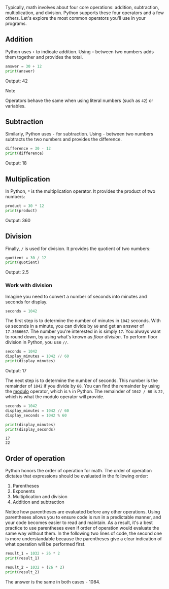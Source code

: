 Typically, math involves about four core operations: addition, subtraction, multiplication, and division. Python supports these four operators and a few others. Let's explore the most common operators you'll use in your programs.

## Addition

Python uses `+` to indicate addition. Using `+` between two numbers adds them together and provides the total.

```python
answer = 30 + 12
print(answer)
```

Output: 42

> [!NOTE]
> Operators behave the same when using literal numbers (such as `42`) or variables.

## Subtraction

Similarly, Python uses `-` for subtraction. Using `-` between two numbers subtracts the two numbers and provides the difference.

```python
difference = 30 - 12
print(difference)
```

Output: 18

## Multiplication

In Python, `*` is the multiplication operator. It provides the product of two numbers:

```python
product = 30 * 12
print(product)
```

Output: 360

## Division

Finally, `/` is used for division. It provides the quotient of two numbers:

```python
quotient = 30 / 12
print(quotient)
```
Output: 2.5

### Work with division

Imagine you need to convert a number of seconds into minutes and seconds for display.

```python
seconds = 1042
```

The first step is to determine the number of minutes in `1042` seconds. With `60` seconds in a minute, you can divide by `60` and get an answer of `17.3666667`. The number you're interested in is simply `17`. You always want to round down, by using what's known as *floor division*. To perform floor division in Python, you use `//`.

```python
seconds = 1042
display_minutes = 1042 // 60
print(display_minutes)
```

Output: 17

The next step is to determine the number of seconds. This number is the remainder of `1042` if you divide by `60`. You can find the remainder by using the [modulo](https://en.wikipedia.org/wiki/Modulo_operation) operator, which is `%` in Python. The remainder of `1042 / 60` is `22`, which is what the modulo operator will provide.

```python
seconds = 1042
display_minutes = 1042 // 60
display_seconds = 1042 % 60

print(display_minutes)
print(display_seconds)
```

```Output
17
22
```

## Order of operation

Python honors the order of operation for math. The order of operation dictates that expressions should be evaluated in the following order:

1. Parentheses
1. Exponents
1. Multiplication and division
1. Addition and subtraction

Notice how parentheses are evaluated before any other operations. Using parentheses allows you to ensure code is run in a predictable manner, and your code becomes easier to read and maintain. As a result, it's a best practice to use parentheses even if order of operation would evaluate the same way without them. In the following two lines of code, the second one is more understandable because the parentheses give a clear indication of what operation will be performed first.

```python
result_1 = 1032 + 26 * 2
print(result_1)
```

```python
result_2 = 1032 + (26 * 2)
print(result_2)
```

The answer is the same in both cases - 1084.
